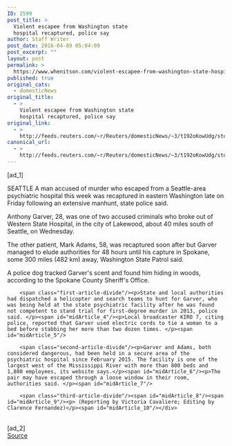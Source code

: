 ```yaml
---
ID: 2599
post_title: >
  Violent escapee from Washington state
  hospital recaptured, police say
author: Staff Writer
post_date: 2016-04-09 05:04:09
post_excerpt: ""
layout: post
permalink: >
  https://www.whenitson.com/violent-escapee-from-washington-state-hospital-recaptured-police-say/
published: true
original_cats:
  - domesticNews
original_title:
  - >
    Violent escapee from Washington state
    hospital recaptured, police say
original_link:
  - >
    http://feeds.reuters.com/~r/Reuters/domesticNews/~3/t192oKowUdg/story01.htm
canonical_url:
  - >
    http://feeds.reuters.com/~r/Reuters/domesticNews/~3/t192oKowUdg/story01.htm
---
```

 [ad_1]
<br><div id="articleText">
<span id="midArticle_start"/>

<span class="focusParagraph" readability="4"><p><span class="articleLocation">SEATTLE</span> A man accused of murder who escaped from a Seattle-area psychiatric hospital this week was recaptured in eastern Washington late on Friday following an extensive manhunt, state police said.</p></span><span id="midArticle_0"/><p>Anthony Garver, 28, was one of two accused criminals who broke out of Western State Hospital, in the city of Lakewood, about 40 miles south of Seattle, on Wednesday. </p><span id="midArticle_1"/><p>The other patient, Mark Adams, 58, was recaptured soon after but Garver managed to elude authorities for 48 hours until his capture in Spokane, some 300 miles (482 km) away, Washington State Patrol said.</p><span id="midArticle_2"/><p>A police dog tracked Garver's scent and found him hiding in woods, according to the Spokane County Sheriff's Office.</p><span id="midArticle_3"/>
        
        <span class="first-article-divide"/><p>State and local authorities had dispatched a helicopter and search teams to hunt for Garver, who was being held at the state psychiatric facility after he was found not competent to stand trial for first-degree murder in 2013, police said. </p><span id="midArticle_4"/><p>Local broadcaster KIRO 7, citing police, reported that Garver used electric cords to tie a woman to a bed before stabbing her more than two dozen times. </p><span id="midArticle_5"/>
        
        <span class="second-article-divide"/><p>Garver and Adams, both considered dangerous, had been held in a secure area of the psychiatric hospital since February 2015. The facility is one of the largest west of the Mississippi River with more than 800 beds and 1,800 employees, its website says.</p><span id="midArticle_6"/><p>The pair may have escaped through a loose window in their room, authorities said. </p><span id="midArticle_7"/>
        
        <span class="third-article-divide"/><span id="midArticle_8"/><span id="midArticle_9"/><p> (Reporting by Victoria Cavaliere; Editing by Clarence Fernandez)</p><span id="midArticle_10"/></div>
<br>[ad_2]
<br><a href="http://feeds.reuters.com/~r/Reuters/domesticNews/~3/t192oKowUdg/story01.htm">Source </a>